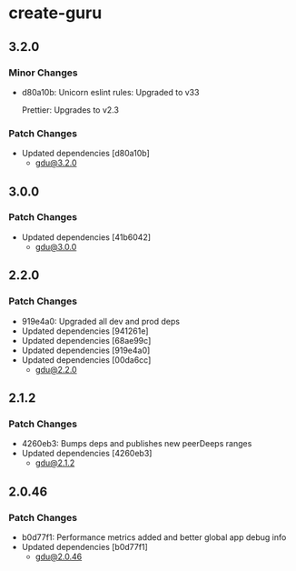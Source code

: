 # create-guru

## 3.2.0

### Minor Changes

-   d80a10b: Unicorn eslint rules: Upgraded to v33

    Prettier: Upgrades to v2.3

### Patch Changes

-   Updated dependencies [d80a10b]
    -   gdu@3.2.0

## 3.0.0

### Patch Changes

-   Updated dependencies [41b6042]
    -   gdu@3.0.0

## 2.2.0

### Patch Changes

-   919e4a0: Upgraded all dev and prod deps
-   Updated dependencies [941261e]
-   Updated dependencies [68ae99c]
-   Updated dependencies [919e4a0]
-   Updated dependencies [00da6cc]
    -   gdu@2.2.0

## 2.1.2

### Patch Changes

-   4260eb3: Bumps deps and publishes new peerDeeps ranges
-   Updated dependencies [4260eb3]
    -   gdu@2.1.2

## 2.0.46

### Patch Changes

-   b0d77f1: Performance metrics added and better global app debug info
-   Updated dependencies [b0d77f1]
    -   gdu@2.0.46
